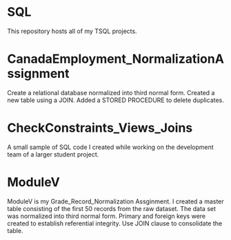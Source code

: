 # SQL
 This repository hosts all of my TSQL projects.

# CanadaEmployment_NormalizationAssignment
Create a relational database normalized into third normal form. Created a new table using a JOIN. Added a STORED PROCEDURE to delete duplicates.

# CheckConstraints_Views_Joins
A small sample of SQL code I created while working on the development team of a larger student project.

# ModuleV
ModuleV is my Grade_Record_Normalization Assginment. I created a master table consisting of the first 50 records from the raw dataset.  The data set was normalized into third normal form.  Primary and foreign keys were created to establish referential integrity.
Use JOIN clause to consolidate the table.



